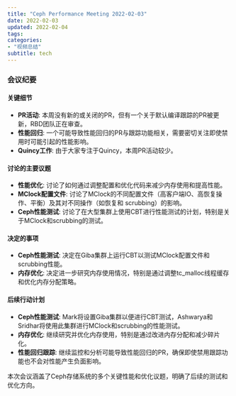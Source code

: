 ```yaml
---
title: "Ceph Performance Meeting 2022-02-03"
date: 2022-02-03
updated: 2022-02-04
tags:
categories:
- "视频总结"
subtitle: tech
---
```



### 会议纪要

#### 关键细节
- **PR活动**: 本周没有新的或关闭的PR，但有一个关于默认编译跟踪的PR被更新，RBD团队正在审查。
- **性能回归**: 一个可能导致性能回归的PR与跟踪功能相关，需要密切关注即使禁用时可能引起的性能影响。
- **Quincy工作**: 由于大家专注于Quincy，本周PR活动较少。

#### 讨论的主要议题
- **性能优化**: 讨论了如何通过调整配置和优化代码来减少内存使用和提高性能。
- **MClock配置文件**: 讨论了MClock的不同配置文件（高客户端IO、高恢复操作、平衡）及其对不同操作（如恢复和 scrubbing）的影响。
- **Ceph性能测试**: 讨论了在大型集群上使用CBT进行性能测试的计划，特别是关于MClock和scrubbing的测试。

#### 决定的事项
- **Ceph性能测试**: 决定在Giba集群上运行CBT以测试MClock配置文件和scrubbing性能。
- **内存优化**: 决定进一步研究内存使用情况，特别是通过调整tc_malloc线程缓存和优化内存分配策略。

#### 后续行动计划
- **Ceph性能测试**: Mark将设置Giba集群以便进行CBT测试，Ashwarya和Sridhar将使用此集群进行MClock和scrubbing的性能测试。
- **内存优化**: 继续研究并优化内存使用，特别是通过改进内存分配和减少碎片化。
- **性能回归跟踪**: 继续监控和分析可能导致性能回归的PR，确保即使禁用跟踪功能也不会对性能产生负面影响。

本次会议涵盖了Ceph存储系统的多个关键性能和优化议题，明确了后续的测试和优化方向。
